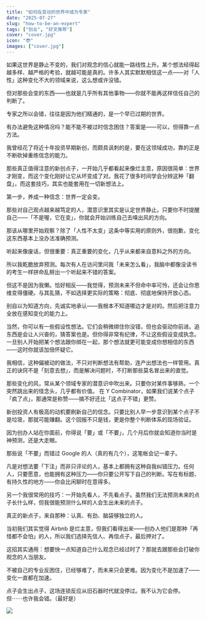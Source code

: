 ```yaml
---
title: "如何在变动的世界中成为专家"
date: "2025-07-27"
slug: "how-to-be-an-expert"
tags: ["创业", "好文推荐"]
cover: "cover.jpg"
icon: "😎"
images: ["cover.jpg"]
---
```

如果这世界是静止不变的，我们对观念的信心就能一路线性上升。某个想法经得起越多样、越严格的考验，就越可能是真的。许多人其实默默相信这一点——对「人性」这种变化不大的领域来说，这么想或许没错。



但对那些会变的东西——也就是几乎所有其他事物——你就不能再这样信任自己的判断了。



专家之所以会错，往往是因为他们精通的，是一个早已过期的世界。



有办法避免这种情况吗？能不能不被过时信念困住？答案是——可以，但得靠一点方法。



我曾经花了将近十年投资早期新创，而颇具讽刺的是，要在这领域成功，靠的正是不断砍掉重练信念的能力。



那些真正值得注意的新创点子，一开始几乎都看起来像烂主意，原因很简单：世界才刚变，而这个变化刚好让它从坏变成了对。我花了很多时间学会分辨这种「翻盘」，而这套技巧，其实也能套用在一切新想法上。



第一步，养成一种信念：世界一定会变。



那些对自己观点越来越笃定的人，潜意识里其实是认定世界静止。只要你不时提醒自己——「不是喔，它在变」，你就会开始训练自己去嗅出风的方向。



那该从哪里开始观察？除了「人性不太变」这条中等实用的原则外，很抱歉，变化这东西基本上没办法准确预测。



听起来像废话，但很重要：真正重要的变化，几乎从来都来自意料之外的方向。



所以我乾脆放弃预测。每次有人在访问里问我「未来怎么看」，我脑中都像没读书的考生一样拼命乱掰出一个听起来不错的答案。



但这不是因为我懒。恰好相反——我觉得，预测未来不但命中率可怜，还会让你思维变得僵硬。与其乱猜，不如选择更实际的策略：彻底、彻底地保持开放心态。



别自以为知道方向，先诚实地承认——我根本不知道哪边才是对的。然后把注意力全放在感知变化的能力上。



当然，你可以有一些假设性想法。它们会稍微绑住你没错，但也会驱动你前进。追东西是会让人兴奋的，猜答案也是。但你得非常有纪律，不让这些假设变成执念。
一旦别人开始把某个想法跟你绑在一起，那个想法就更可能变成你想相信的东西——这时你就该加倍怀疑它。



我相信，这种偏被动的做法，不只对判断想法有帮助，连产出想法也一样管用。真正的诀窍不是「刻意去想」，而是解决问题时，不打断那些莫名冒出来的直觉。



那些变化的风，常从某个领域专家的潜意识中吹出来。只要你对某件事够熟，一个突然跳出来的怪念头，几乎都有价值。
在 Y Combinator，如果我们说某个点子「疯了点」，那通常是称赞——搞不好还比「这点子不错」更赞。



新创投资人有极高的动机要刷新自己的信念。只要比别人早一步意识到某个点子不是垃圾，那就可能赚翻。这个回报不只是钱，更是你整个判断体系的现场验证。



因为创办人站在你面前，你得说「要」或「不要」，几个月后你就会知道你当时是神预测，还是大走眼。



那些说「不要」而错过 Google 的人（真的有几个），这笔帐会记一辈子。



凡是对想法要「下注」而非只评论的人，基本上都拥有这种自我纠错压力。任何人，只要愿意，也能拥有这种压力——你只要公开写下自己的判断。写在有标题、有持久性的地方——你会比闲聊时在意得多。



另一个我很常用的技巧：一开始先看人，不先看点子。虽然我们无法预测未来的点子长什么样，但我很能预测什么样的人会生出未来的点子。



真正的新点子，来自那种：认真、有劲、脑袋够独立的人。



当初我们其实觉得 Airbnb 是烂主意，但我们看得出来——创办人他们是那种「再怪都不会怕」的人，所以我们选择先信人、再信点子，最后押对了。



这招其实通用：想要快一点知道自己什么观念已经过时了？那就去跟那些会打破你观念的人当朋友。



不被自己的专业反困住，已经够难了，而未来只会更难。因为变化不是加速了——变化一直都在加速。



点子会生出点子，这场连锁反应从旧石器时代就没停过。我不认为它会停。
但⋯⋯也许我会错。（最好是）




![](https://prod-files-secure.s3.us-west-2.amazonaws.com/112d0858-5090-4d34-a606-b75eb8d65fd2/46476355-9cf3-4e99-9b7a-3531bc426380/1000202064.png?X-Amz-Algorithm=AWS4-HMAC-SHA256&X-Amz-Content-Sha256=UNSIGNED-PAYLOAD&X-Amz-Credential=ASIAZI2LB4662HVVJEDB%2F20251021%2Fus-west-2%2Fs3%2Faws4_request&X-Amz-Date=20251021T132023Z&X-Amz-Expires=3600&X-Amz-Security-Token=IQoJb3JpZ2luX2VjEF0aCXVzLXdlc3QtMiJIMEYCIQDw73dJ8v9dNrR09j0rUO%2B9zoHR7TdnzeMdERVVCda2FQIhAIGetXLmxhuAkFq2T8SOtOHm210fe%2BVpIo6LB97yevSpKv8DCBYQABoMNjM3NDIzMTgzODA1IgwXoBmV2myImzXO4aUq3APu79qIDTG4ceEMp5%2BEnQYTmI8IHgh0FdsdXzdJ8YSeinFhqF7Xvew4mGH9LuTc3e0ycx1OrlS0qOIZmWYoWAA2X2zc1niTYbM7cq1XSoN7nI1SttSup5ZBQ%2F7l1XRCxgBTUX6ifKfC2pY0jdInD16FpE1d7krmDYfGECSgow5g3JoSTH7F4vklTCd3TNWVLho%2BNJcZiK1JrUiG8BTDZ7khcNDywBoun4eS298cpQDN%2BMrWbCjpS9TIn9Lz%2Bq9bqT%2FwXwzXiHcxpKvmHrFnpGLpXhhyoIjfXhqg8EszMOvJUFRmqkj%2F8N7uxBg8YvvR9z6azs9eys%2FBdn0BVOfiwFU4ZMPtoiQrNeA3Go%2BdCWCVDHlZVvWM%2FgIj4UzjCZbwX7OAtyEAwsNII2gKEiUGcy5axRb2J9N1fF0MLDY56KcBpGyTVXWPRalf3nmYebOisTRP2Icvgw9L5AwP%2BloYaXYdwWT6yIDY4JbO9vJIyFXU3GJJ%2FS1c7DQ6KHKuVhN1zE011XW0bN8JcB4QGLZtlJUDCunn%2B4B%2BOQTz2%2F2iTuAxMIIj%2FbeQQkcKg0fT7lE2YYgiBqVVABZKdtXzhSf7YlEzrx2fQgGPUiEIY2HyrhmCV7xuKx4CIOgG7d5ZbTCJ%2BN3HBjqkAaQxDyudbtoeoQZYPpCTW8PLzMnXwpYBMx8xI4RTsPHNOO%2BasC9r9xDZBCXvqqUrBvn17xKtEaTEcgkwgnJdJwjhSkYvu8sEOxc5WTvzefQXS1hris0QDvICVj91MDEYWUYyomySGI%2BtSnX6UxFWacUHIDMR%2BwRC2eVhMe3uoobiSXvEhoFinbgiwfGoqcm%2FzU%2BiyllRZMpAkG2KXDLHTqUcaZxk&X-Amz-Signature=1fc5abc3d3243d585332463d94fe3dfb2b8440e26bd829419822d6b5298f971d&X-Amz-SignedHeaders=host&x-amz-checksum-mode=ENABLED&x-id=GetObject)


